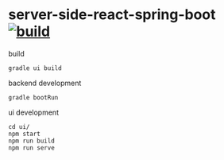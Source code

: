 server-side-react-spring-boot [![build](https://travis-ci.org/daggerok/server-side-react-spring-boot.svg?branch=master)](https://travis-ci.org/daggerok/server-side-react-spring-boot)
=============================

build

```fish
gradle ui build
```

backend development

```fish
gradle bootRun
```

ui development

```fish
cd ui/
npm start
npm run build
npm run serve
```
